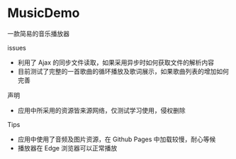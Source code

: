 # MusicDemo
一款简易的音乐播放器

issues
- 利用了 Ajax 的同步文件读取，如果采用异步时如何获取文件的解析内容
- 目前测试了完整的一首歌曲的循环播放及歌词展示，如果歌曲列表的增加如何完善

声明
- 应用中所采用的资源皆来源网络，仅测试学习使用，侵权删除

Tips
- 应用中使用了音频及图片资源，在 Github Pages 中加载较慢，耐心等候
- 播放器在 Edge 浏览器可以正常播放
